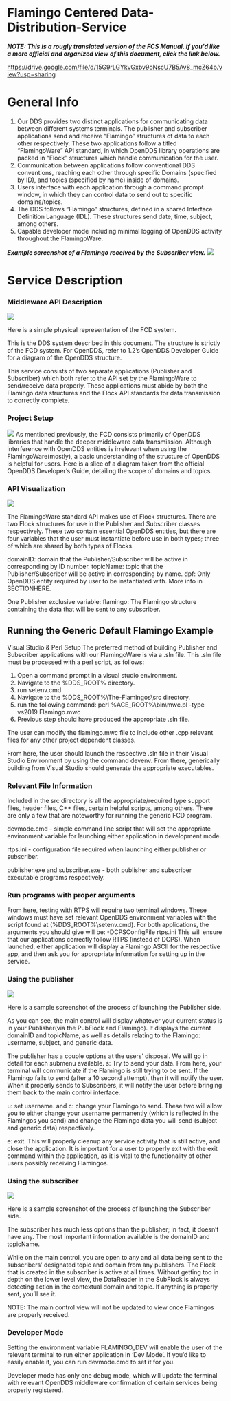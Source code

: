 # Flamingo Centered Data-Distribution-Service

***NOTE: This is a rougly translated version of the FCS Manual. If you'd like a more official and organized view of this document, click the link below.***

https://drive.google.com/file/d/15G9rLGYkvGxbv9oNscU7B5Av8_mcZ64b/view?usp=sharing

# General Info

1.  Our DDS provides two distinct applications for communicating data between different systems terminals. The publisher and subscriber applications send and receive “Flamingo” structures of data to each other respectively. These two applications follow a titled “FlamingoWare” API standard, in which OpenDDS library operations are packed in “Flock” structures which handle communication for the user.
2.  Communication between applications follow conventional DDS conventions, reaching each other through specific Domains (specified by ID), and topics (specified by name) inside of domains.
3.  Users interface with each application through a command prompt window, in which they can control data to send out to specific domains/topics.
4.  The DDS follows “Flamingo” structures, defined in a shared Interface Definition Language (IDL). These structures send date, time, subject, among others.
5. Capable developer mode including minimal logging of OpenDDS activity throughout the FlamingoWare.

***Example screenshot of a Flamingo received by the Subscriber view.***
**![](https://lh3.googleusercontent.com/ylIBvGTUTJaTJrOD2Bt7rZ-SNXKcGckA4TswhYEJ-NFYbkp16nLMARU6uvLmESYEXPZ1A6jk6sZGA1uUcE8T-3-7Mws0hx57yPiebZvPEW4p12ELpmc4Jc7Uh-O7_2Hdt94AXzps)**

# Service Description
    

### Middleware API Description
    

![](https://lh3.googleusercontent.com/vmfaOBj1qvbA6Ng7OQMbM_SaYAfSMDmJODWhqWAtWXEqHd4V1_Y1mESCSxUZ4n4IjCyEnfWOGR4ZbluiPFrK0DQUg_Ghq7AnFdaq8W0Mus5EOACLkZg4NN1TWF8e-aOVIqoQQepc)

Here is a simple physical representation of the FCD system.

This is the DDS system described in this document. The structure is strictly of the FCD system. For OpenDDS, refer to 1.2’s OpenDDS Developer Guide for a diagram of the OpenDDS structure.

This service consists of two separate applications (Publisher and Subscriber) which both refer to the API set by the FlamingoWare to send/receive data properly. These applications must abide by both the Flamingo data structures and the Flock API standards for data transmission to correctly complete.

### Project Setup
![](https://lh6.googleusercontent.com/2vuy3XxzFzgLtfc5jko9CTEBYowr9GB8QB5iY9Ni_i9pCqjahci_NFuZ2iNJ6VTBlCgpju_ga_0xX5dkHU5eT_xdOHrTknrXWUD0J8aUGudSgk-_aBuN2br14l4923GpTdoQ3xgX)
As mentioned previously, the FCD consists primarily of OpenDDS libraries that handle the deeper middleware data transmission. Although interference with OpenDDS entities is irrelevant when using the FlamingoWare(mostly), a basic understanding of the structure of OpenDDS is helpful for users. Here is a slice of a diagram taken from the official OpenDDS Developer’s Guide, detailing the scope of domains and topics.

  

### API Visualization
    

![](https://lh6.googleusercontent.com/91p94bw0qcKjuWHxt4b6FHNgwMQxme5uByrYfeA6DKOKoVOKn4SD0iFan2JFp2Zm4cyesJkkb-zGuJiD2HUzkutRYH0JRhhL14wvNtasOUmkfF6s8f0Z9fthnC51ATjdQYBRgBJJ)

The FlamingoWare standard API makes use of Flock structures. There are two Flock structures for use in the Publisher and Subscriber classes respectively. These two contain essential OpenDDS entities, but there are four variables that the user must instantiate before use in both types; three of which are shared by both types of Flocks.

domainID: domain that the Publisher/Subscriber will be active in corresponding by ID number.
topicName: topic that the Publisher/Subscriber will be active in corresponding by name.
dpf: Only OpenDDS entity required by user to be instantiated with. More info in SECTIONHERE.

One Publisher exclusive variable:
flamingo: The Flamingo structure containing the data that will be sent to any subscriber.

## Running the Generic Default Flamingo Example
Visual Studio & Perl Setup
The preferred method of building Publisher and Subscriber applications with our FlamingoWare is via a .sln file. This .sln file must be processed with a perl script, as follows:
1.  Open a command prompt in a visual studio environment.
2.  Navigate to the %DDS_ROOT% directory.
3.  run setenv.cmd
4.  Navigate to the %DDS_ROOT%\The-Flamingos\src directory.
5.  run the following command: perl %ACE_ROOT%\bin\mwc.pl -type vs2019 Flamingo.mwc
6.  Previous step should have produced the appropriate .sln file.

The user can modify the flamingo.mwc file to include other .cpp relevant files for any other project dependent classes.

From here, the user should launch the respective .sln file in their Visual Studio Environment by using the command devenv. From there, generically building from Visual Studio should generate the appropriate executables.

### Relevant File Information

Included in the src directory is all the appropriate/required type support files, header files, C++ files, certain helpful scripts, among others. There are only a few that are noteworthy for running the generic FCD program.

devmode.cmd - simple command line script that will set the appropriate environment variable for launching either application in development mode.

rtps.ini - configuration file required when launching either publisher or subscriber.

publisher.exe and subscriber.exe - both publisher and subscriber executable programs respectively.

### Run programs with proper arguments

From here, testing with RTPS will require two terminal windows. These windows must have set relevant OpenDDS environment variables with the script found at (%DDS_ROOT%\setenv.cmd).
For both applications, the arguments you should give will be: -DCPSConfigFile rtps.ini
This will ensure that our applications correctly follow RTPS (instead of DCPS).
When launched, either application will display a Flamingo ASCII for the respective app, and then ask you for appropriate information for setting up in the service.

### Using the publisher

![](https://lh3.googleusercontent.com/WGZk1U0ik1qGkiHMgGxFtubgnINMfjJjkbt5-Ao7ijMfk4BW63zKxiz4EwsZ_V4C41oAWKyMwyxPsqCaxML_UyNXwrc41iXr1NxnlXLx_eBx2_mUU-qSYZ6P6EUDFbms9o6o47dH)

Here is a sample screenshot of the process of launching the Publisher side.

As you can see, the main control will display whatever your current status is in your Publisher(via the PubFlock and Flamingo). It displays the current domainID and topicName, as well as details relating to the Flamingo: username, subject, and generic data.

The publisher has a couple options at the users’ disposal. We will go in detail for each submenu available.
s: Try to send your data.
From here, your terminal will communicate if the Flamingo is still trying to be sent. If the Flamingo fails to send (after a 10 second attempt), then it will notify the user. When it properly sends to Subscribers, it will notify the user before bringing them back to the main control interface.

u: set username. and c: change your Flamingo to send.
These two will allow you to either change your username permanently (which is reflected in the Flamingos you send) and change the Flamingo data you will send (subject and generic data) respectively.

e: exit.
This will properly cleanup any service activity that is still active, and close the application. It is important for a user to properly exit with the exit command within the application, as it is vital to the functionality of other users possibly receiving Flamingos.

### Using the subscriber

![](https://lh6.googleusercontent.com/5TTp9eIUC3OTzz82aYAFOVoNpBqRGd-hvohGZbKfsxDOHryJTYVVZ6DPn3oByGjD7e2f6w5Adowf1kZBDLDQ-tblgaaYwCiIfUR0fjTuWEyrMagvYBfraJIiwib1rb14LwQSBYps)

Here is a sample screenshot of the process of launching the Subscriber side.

The subscriber has much less options than the publisher; in fact, it doesn’t have any. The most important information available is the domainID and topicName.

While on the main control, you are open to any and all data being sent to the subscribers’ designated topic and domain from any publishers. The Flock that is created in the subscriber is active at all times. Without getting too in depth on the lower level view, the DataReader in the SubFlock is always detecting action in the contextual domain and topic. If anything is properly sent, you’ll see it.

NOTE: The main control view will not be updated to view once Flamingos are properly received.

### Developer Mode
Setting the environment variable FLAMINGO_DEV will enable the user of the relevant terminal to run either application in ‘Dev Mode’. If you’d like to easily enable it, you can run devmode.cmd to set it for you.

Developer mode has only one debug mode, which will update the terminal with relevant OpenDDS middleware confirmation of certain services being properly registered.